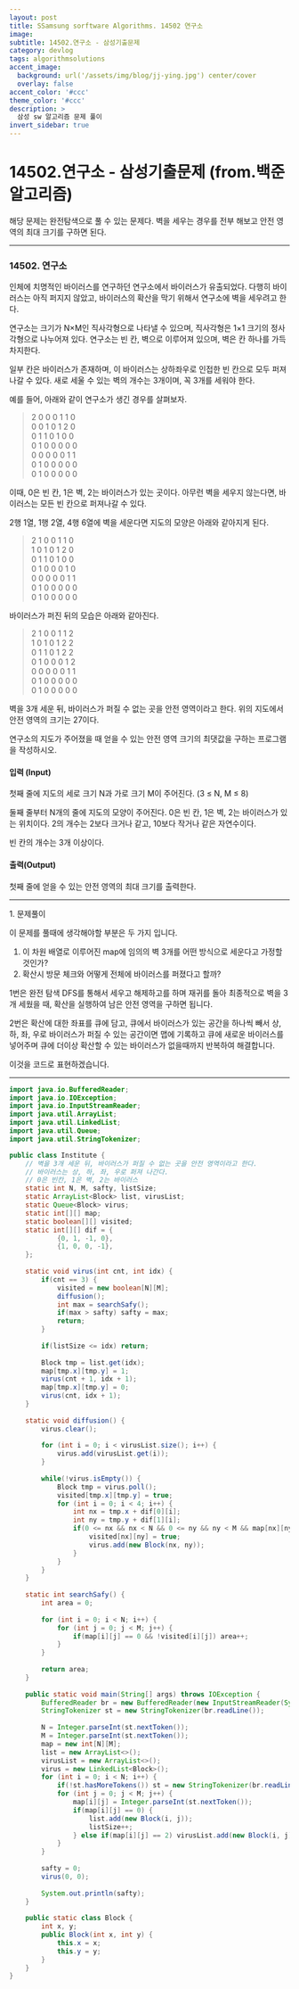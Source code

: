 ```yaml
---
layout: post
title: SSamsung sorftware Algorithms. 14502 연구소
image: 
subtitle: 14502.연구소 - 삼성기출문제
category: devlog
tags: algorithmsolutions
accent_image: 
  background: url('/assets/img/blog/jj-ying.jpg') center/cover
  overlay: false
accent_color: '#ccc'
theme_color: '#ccc'
description: >
  삼성 sw 알고리즘 문제 풀이
invert_sidebar: true
---
```


# 14502.연구소 - 삼성기출문제 (from.백준알고리즘)

해당 문제는 완전탐색으로 풀 수 있는 문제다. 벽을 세우는 경우를 전부 해보고 안전 영역의 최대 크기를 구하면 된다.

---

### 14502\. 연구소

인체에 치명적인 바이러스를 연구하던 연구소에서 바이러스가 유출되었다. 다행히 바이러스는 아직 퍼지지 않았고, 바이러스의 확산을 막기 위해서 연구소에 벽을 세우려고 한다.

연구소는 크기가 N×M인 직사각형으로 나타낼 수 있으며, 직사각형은 1×1 크기의 정사각형으로 나누어져 있다. 연구소는 빈 칸, 벽으로 이루어져 있으며, 벽은 칸 하나를 가득 차지한다.

일부 칸은 바이러스가 존재하며, 이 바이러스는 상하좌우로 인접한 빈 칸으로 모두 퍼져나갈 수 있다. 새로 세울 수 있는 벽의 개수는 3개이며, 꼭 3개를 세워야 한다.

예를 들어, 아래와 같이 연구소가 생긴 경우를 살펴보자.

> 2 0 0 0 1 1 0  
> 0 0 1 0 1 2 0  
> 0 1 1 0 1 0 0  
> 0 1 0 0 0 0 0  
> 0 0 0 0 0 1 1  
> 0 1 0 0 0 0 0  
> 0 1 0 0 0 0 0

이때, 0은 빈 칸, 1은 벽, 2는 바이러스가 있는 곳이다. 아무런 벽을 세우지 않는다면, 바이러스는 모든 빈 칸으로 퍼져나갈 수 있다.

2행 1열, 1행 2열, 4행 6열에 벽을 세운다면 지도의 모양은 아래와 같아지게 된다.

> 2 1 0 0 1 1 0  
> 1 0 1 0 1 2 0  
> 0 1 1 0 1 0 0  
> 0 1 0 0 0 1 0  
> 0 0 0 0 0 1 1  
> 0 1 0 0 0 0 0  
> 0 1 0 0 0 0 0

바이러스가 퍼진 뒤의 모습은 아래와 같아진다.

> 2 1 0 0 1 1 2  
> 1 0 1 0 1 2 2  
> 0 1 1 0 1 2 2  
> 0 1 0 0 0 1 2  
> 0 0 0 0 0 1 1  
> 0 1 0 0 0 0 0  
> 0 1 0 0 0 0 0

벽을 3개 세운 뒤, 바이러스가 퍼질 수 없는 곳을 안전 영역이라고 한다. 위의 지도에서 안전 영역의 크기는 27이다.

연구소의 지도가 주어졌을 때 얻을 수 있는 안전 영역 크기의 최댓값을 구하는 프로그램을 작성하시오.

#### 입력 (Input)

첫째 줄에 지도의 세로 크기 N과 가로 크기 M이 주어진다. (3 ≤ N, M ≤ 8)

둘째 줄부터 N개의 줄에 지도의 모양이 주어진다. 0은 빈 칸, 1은 벽, 2는 바이러스가 있는 위치이다. 2의 개수는 2보다 크거나 같고, 10보다 작거나 같은 자연수이다.

빈 칸의 개수는 3개 이상이다.

#### 출력(Output)

첫째 줄에 얻을 수 있는 안전 영역의 최대 크기를 출력한다.

---

1\. 문제풀이

이 문제를 풀때에 생각해야할 부분은 두 가지 입니다.

1.  이 차원 배열로 이루어진 map에 임의의 벽 3개를 어떤 방식으로 세운다고 가정할 것인가?
2.  확산시 방문 체크와 어떻게 전체에 바이러스를 퍼졌다고 할까?

1번은 완전 탐색 DFS를 통해서 세우고 해제하고를 하며 재귀를 돌아 최종적으로 벽을 3개 세웠을 때, 확산을 실행하여 남은 안전 영역을 구하면 됩니다.

2번은 확산에 대한 좌표를 큐에 담고, 큐에서 바이러스가 있는 공간을 하나씩 빼서 상, 하, 좌, 우로 바이러스가 퍼질 수 있는 공간이면 맵에 기록하고 큐에 새로운 바이러스를 넣어주며 큐에 더이상 확산할 수 있는 바이러스가 없을때까지 반복하여 해결합니다.

이것을 코드로 표현하겠습니다.

---

```java
import java.io.BufferedReader;
import java.io.IOException;
import java.io.InputStreamReader;
import java.util.ArrayList;
import java.util.LinkedList;
import java.util.Queue;
import java.util.StringTokenizer;

public class Institute {
	// 벽을 3개 세운 뒤, 바이러스가 퍼질 수 없는 곳을 안전 영역이라고 한다.
	// 바이러스는 상, 하, 좌, 우로 퍼져 나간다.
	// 0은 빈칸, 1은 벽, 2는 바이러스
	static int N, M, safty, listSize;
	static ArrayList<Block> list, virusList;
	static Queue<Block> virus;
	static int[][] map;
	static boolean[][] visited;
	static int[][] dif = {
			{0, 1, -1, 0},
			{1, 0, 0, -1},
	};
	
	static void virus(int cnt, int idx) {
		if(cnt == 3) {
			visited = new boolean[N][M];
			diffusion();
			int max = searchSafy();
			if(max > safty) safty = max;
			return;
		}
		
		if(listSize <= idx) return;
		
		Block tmp = list.get(idx);
		map[tmp.x][tmp.y] = 1;
		virus(cnt + 1, idx + 1);
		map[tmp.x][tmp.y] = 0;
		virus(cnt, idx + 1);
	}
	
	static void diffusion() {
		virus.clear();
		
		for (int i = 0; i < virusList.size(); i++) {
			virus.add(virusList.get(i));
		}
		
		while(!virus.isEmpty()) {
			Block tmp = virus.poll();
			visited[tmp.x][tmp.y] = true;
			for (int i = 0; i < 4; i++) {
				int nx = tmp.x + dif[0][i];
				int ny = tmp.y + dif[1][i];
				if(0 <= nx && nx < N && 0 <= ny && ny < M && map[nx][ny] == 0 && !visited[nx][ny]) {
					visited[nx][ny] = true;
					virus.add(new Block(nx, ny));
				}
			}
		}
	}
	
	static int searchSafy() {
		int area = 0;
		
		for (int i = 0; i < N; i++) {
			for (int j = 0; j < M; j++) {
				if(map[i][j] == 0 && !visited[i][j]) area++;
			}
		}
		
		return area;
	}
	
	public static void main(String[] args) throws IOException {
		BufferedReader br = new BufferedReader(new InputStreamReader(System.in));
		StringTokenizer st = new StringTokenizer(br.readLine());
		
		N = Integer.parseInt(st.nextToken());
		M = Integer.parseInt(st.nextToken());
		map = new int[N][M];
		list = new ArrayList<>();
		virusList = new ArrayList<>();
		virus = new LinkedList<Block>();
		for (int i = 0; i < N; i++) {
			if(!st.hasMoreTokens()) st = new StringTokenizer(br.readLine());
			for (int j = 0; j < M; j++) {
				map[i][j] = Integer.parseInt(st.nextToken());
				if(map[i][j] == 0) {
					list.add(new Block(i, j));
					listSize++;
				} else if(map[i][j] == 2) virusList.add(new Block(i, j));
			}
		}
		
		safty = 0;
		virus(0, 0);
		
		System.out.println(safty);
	}
	
	public static class Block {
		int x, y;
		public Block(int x, int y) {
			this.x = x;
			this.y = y;
		}
	}
}
```